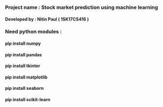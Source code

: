 ### Project name : Stock market prediction using machine learning
#### Developed by : Nitin Paul ( 1SK17CS416 )

### Need python modules :
#### pip install numpy
#### pip install pandas
#### pip install tkinter
#### pip install matplotlib
#### pip install seaborn
#### pip install scikit-learn

